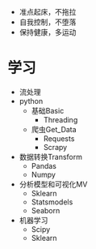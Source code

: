 - 准点起床，不拖拉
- 自我控制，不堕落
- 保持健康，多运动

# 学习
  - 流处理
  - python
    - 基础Basic
      - Threading
    - 爬虫Get_Data
      - Requests
      - Scrapy
   - 数据转换Transform
     - Pandas
     - Numpy
   - 分析模型和可视化MV
     - Sklearn
     - Statsmodels
     - Seaborn
   - 机器学习
     - Scipy
     - Sklearn
